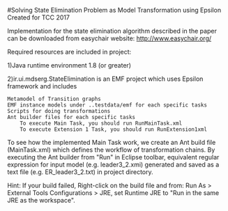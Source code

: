 #Solving State Elimination Problem as Model Transformation using Epsilon Created for TCC 2017

Implementation for the state elimination algorithm described in the paper can be downloaded from easychair website: http://www.easychair.org/

Required resources are included in project:

1)Java runtime environment 1.8 (or greater)

2)ir.ui.mdserg.StateElimination is an EMF project which uses Epsilon framework and includes

    Metamodel of Transition graphs
    EMF instance models under ..testdata/emf for each specific tasks
    Scripts for doing transformations
    Ant builder files for each specific tasks
        To execute Main Task, you should run RunMainTask.xml
        To execute Extension 1 Task, you should run RunExtension1xml

To see how the implemented Main Task work, we create an Ant build file (MainTask.xml) which defines the workflow of transformation chains. By executing the Ant builder from "Run" in Eclipse toolbar, equivalent regular expression for input model (e.g. leader3_2.xmi) generated and saved as a text file (e.g. ER_leader3_2.txt) in project directory.

Hint: If your build failed, Right-click on the build file and from: Run As > External Tools Configurations > JRE, set Runtime JRE to "Run in the same JRE as the workspace".
